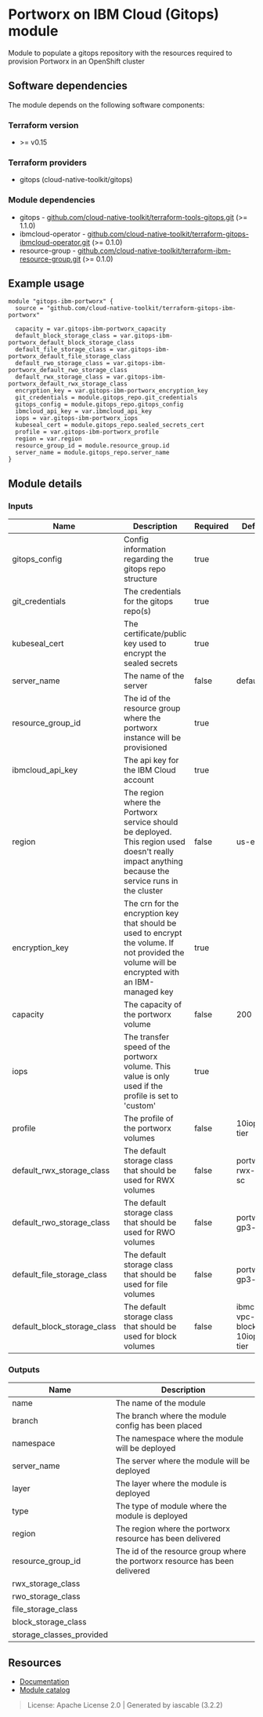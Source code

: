 # Portworx on IBM Cloud (Gitops) module

Module to populate a gitops repository with the resources required to provision Portworx in an OpenShift cluster


## Software dependencies

The module depends on the following software components:

### Terraform version

- \>= v0.15

### Terraform providers


- gitops (cloud-native-toolkit/gitops)

### Module dependencies


- gitops - [github.com/cloud-native-toolkit/terraform-tools-gitops.git](https://github.com/cloud-native-toolkit/terraform-tools-gitops.git) (>= 1.1.0)
- ibmcloud-operator - [github.com/cloud-native-toolkit/terraform-gitops-ibmcloud-operator.git](https://github.com/cloud-native-toolkit/terraform-gitops-ibmcloud-operator.git) (>= 0.1.0)
- resource-group - [github.com/cloud-native-toolkit/terraform-ibm-resource-group.git](https://github.com/cloud-native-toolkit/terraform-ibm-resource-group.git) (>= 0.1.0)

## Example usage

```hcl
module "gitops-ibm-portworx" {
  source = "github.com/cloud-native-toolkit/terraform-gitops-ibm-portworx"

  capacity = var.gitops-ibm-portworx_capacity
  default_block_storage_class = var.gitops-ibm-portworx_default_block_storage_class
  default_file_storage_class = var.gitops-ibm-portworx_default_file_storage_class
  default_rwo_storage_class = var.gitops-ibm-portworx_default_rwo_storage_class
  default_rwx_storage_class = var.gitops-ibm-portworx_default_rwx_storage_class
  encryption_key = var.gitops-ibm-portworx_encryption_key
  git_credentials = module.gitops_repo.git_credentials
  gitops_config = module.gitops_repo.gitops_config
  ibmcloud_api_key = var.ibmcloud_api_key
  iops = var.gitops-ibm-portworx_iops
  kubeseal_cert = module.gitops_repo.sealed_secrets_cert
  profile = var.gitops-ibm-portworx_profile
  region = var.region
  resource_group_id = module.resource_group.id
  server_name = module.gitops_repo.server_name
}

```

## Module details

### Inputs

| Name | Description | Required | Default | Source |
|------|-------------|---------|----------|--------|
| gitops_config | Config information regarding the gitops repo structure | true |  | gitops.gitops_config |
| git_credentials | The credentials for the gitops repo(s) | true |  | gitops.git_credentials |
| kubeseal_cert | The certificate/public key used to encrypt the sealed secrets | true |  | gitops.sealed_secrets_cert |
| server_name | The name of the server | false | default | gitops.server_name |
| resource_group_id | The id of the resource group where the portworx instance will be provisioned | true |  | resource-group.id |
| ibmcloud_api_key | The api key for the IBM Cloud account | true |  |  |
| region | The region where the Portworx service should be deployed. This region used doesn't really impact anything because the service runs in the cluster | false | us-east |  |
| encryption_key | The crn for the encryption key that should be used to encrypt the volume. If not provided the volume will be encrypted with an IBM-managed key | true |  |  |
| capacity | The capacity of the portworx volume | false | 200 |  |
| iops | The transfer speed of the portworx volume. This value is only used if the profile is set to 'custom' | true |  |  |
| profile | The profile of the portworx volumes | false | 10iops-tier |  |
| default_rwx_storage_class | The default storage class that should be used for RWX volumes | false | portworx-rwx-gp3-sc |  |
| default_rwo_storage_class | The default storage class that should be used for RWO volumes | false | portworx-gp3-sc |  |
| default_file_storage_class | The default storage class that should be used for file volumes | false | portworx-gp3-sc |  |
| default_block_storage_class | The default storage class that should be used for block volumes | false | ibmc-vpc-block-10iops-tier |  |

### Outputs

| Name | Description |
|------|-------------|
| name | The name of the module |
| branch | The branch where the module config has been placed |
| namespace | The namespace where the module will be deployed |
| server_name | The server where the module will be deployed |
| layer | The layer where the module is deployed |
| type | The type of module where the module is deployed |
| region | The region where the portworx resource has been delivered |
| resource_group_id | The id of the resource group where the portworx resource has been delivered |
| rwx_storage_class |  |
| rwo_storage_class |  |
| file_storage_class |  |
| block_storage_class |  |
| storage_classes_provided |  |

## Resources

- [Documentation](https://operate.cloudnativetoolkit.dev)
- [Module catalog](https://modules.cloudnativetoolkit.dev)

> License: Apache License 2.0 | Generated by iascable (3.2.2)
